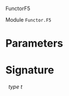 FunctorF5

 Module `Functor.F5`

# Parameters



# Signature


<a id="type-t"></a>
###### &nbsp; type t

